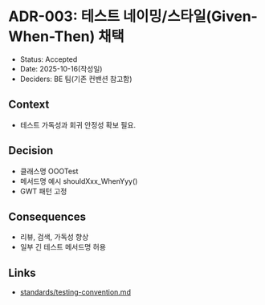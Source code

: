 # ADR-003: 테스트 네이밍/스타일(Given-When-Then) 채택

- Status: Accepted
- Date: 2025-10-16(작성일)
- Deciders: BE 팀(기존 컨밴션 참고함)

## Context

- 테스트 가독성과 회귀 안정성 확보 필요.

## Decision

- 클래스명 OOOTest
- 메서드명 예시 shouldXxx_WhenYyy()
- GWT 패턴 고정

## Consequences

- 리뷰, 검색, 가독성 향상
- 일부 긴 테스트 메서드명 허용

## Links

- [standards/testing-convention.md](../standards/testing-convention.md)
